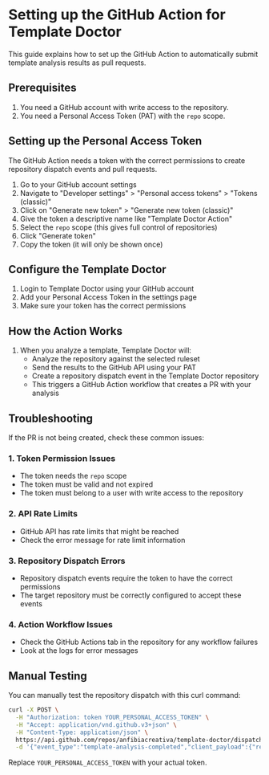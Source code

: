 # Setting up the GitHub Action for Template Doctor

This guide explains how to set up the GitHub Action to automatically submit template analysis results as pull requests.

## Prerequisites

1. You need a GitHub account with write access to the repository.
2. You need a Personal Access Token (PAT) with the `repo` scope.

## Setting up the Personal Access Token

The GitHub Action needs a token with the correct permissions to create repository dispatch events and pull requests.

1. Go to your GitHub account settings
2. Navigate to "Developer settings" > "Personal access tokens" > "Tokens (classic)"
3. Click on "Generate new token" > "Generate new token (classic)"
4. Give the token a descriptive name like "Template Doctor Action"
5. Select the `repo` scope (this gives full control of repositories)
6. Click "Generate token"
7. Copy the token (it will only be shown once)

## Configure the Template Doctor

1. Login to Template Doctor using your GitHub account
2. Add your Personal Access Token in the settings page
3. Make sure your token has the correct permissions

## How the Action Works

1. When you analyze a template, Template Doctor will:
   - Analyze the repository against the selected ruleset
   - Send the results to the GitHub API using your PAT
   - Create a repository dispatch event in the Template Doctor repository
   - This triggers a GitHub Action workflow that creates a PR with your analysis

## Troubleshooting

If the PR is not being created, check these common issues:

### 1. Token Permission Issues

- The token needs the `repo` scope
- The token must be valid and not expired
- The token must belong to a user with write access to the repository

### 2. API Rate Limits

- GitHub API has rate limits that might be reached
- Check the error message for rate limit information

### 3. Repository Dispatch Errors

- Repository dispatch events require the token to have the correct permissions
- The target repository must be correctly configured to accept these events

### 4. Action Workflow Issues

- Check the GitHub Actions tab in the repository for any workflow failures
- Look at the logs for error messages

## Manual Testing

You can manually test the repository dispatch with this curl command:

```bash
curl -X POST \
  -H "Authorization: token YOUR_PERSONAL_ACCESS_TOKEN" \
  -H "Accept: application/vnd.github.v3+json" \
  -H "Content-Type: application/json" \
  https://api.github.com/repos/anfibiacreativa/template-doctor/dispatches \
  -d '{"event_type":"template-analysis-completed","client_payload":{"repoUrl":"https://github.com/test/repo","ruleSet":"dod","username":"testuser","timestamp":"2023-01-01T00:00:00Z"}}'
```

Replace `YOUR_PERSONAL_ACCESS_TOKEN` with your actual token.
